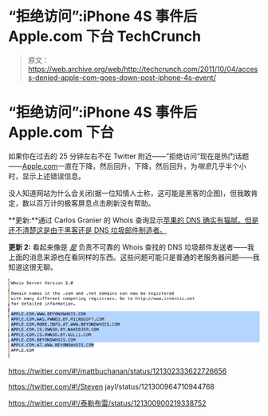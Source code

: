 # “拒绝访问”:iPhone 4S 事件后 Apple.com 下台 TechCrunch

> 原文：<https://web.archive.org/web/http://techcrunch.com/2011/10/04/access-denied-apple-com-goes-down-post-iphone-4s-event/>

# “拒绝访问”:iPhone 4S 事件后 Apple.com 下台

如果你在过去的 25 分钟左右不在 Twitter 附近——“拒绝访问”现在是热门话题——[Apple.com](https://web.archive.org/web/20230203105221/http://www.apple.com/)一直在下降，然后回升，下降，然后回升，为*喘息*几乎半个小时，显示上述错误信息。

没人知道网站为什么会关闭(据一位知情人士称，这可能是黑客的企图)，但我敢肯定，数以百万计的极客屏息点击刷新没有帮助。

**更新:**通过 Carlos Granier 的 Whois 查询显示[苹果的 DNS 确实有猫腻。但是还不清楚这是由于黑客](https://web.archive.org/web/20230203105221/http://cgranier.com/post/11028553747/apple-gets-hacked-while-delivering-their-iphone-4s)[还是 DNS 垃圾邮件制造者。](https://web.archive.org/web/20230203105221/http://superuser.com/questions/37954/how-to-use-command-line-whois-for-spam-infected-domains-like-apple-com)

**更新 2:** 看起来像是 *[是](https://web.archive.org/web/20230203105221/http://superuser.com/questions/37954/how-to-use-command-line-whois-for-spam-infected-domains-like-apple-co)* 负责不可靠的 Whois 查找的 DNS 垃圾邮件发送者——我上面的消息来源也在看同样的东西。这些问题可能只是普通的老服务器问题——我知道这很无聊。

[![](img/40c7769a3ccce9fb1010f80fd8d21ca0.png "Screen Shot 2011-10-04 at 12.32.37 PM")](https://web.archive.org/web/20230203105221/https://techcrunch.com/wp-content/uploads/2011/10/screen-shot-2011-10-04-at-12-32-37-pm.png)

https://twitter.com/#!/mattbuchanan/status/121302333622726656

https://twitter.com/#!/Steven jayl/status/121300964710944768

https://twitter.com/#!/泰勒布雷/status/121300900219338752